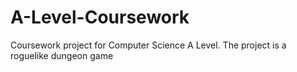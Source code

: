 # A-Level-Coursework
Coursework project for Computer Science A Level. The project is a roguelike dungeon game 
